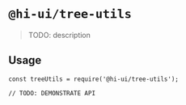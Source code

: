 # `@hi-ui/tree-utils`

> TODO: description

## Usage

```
const treeUtils = require('@hi-ui/tree-utils');

// TODO: DEMONSTRATE API
```
